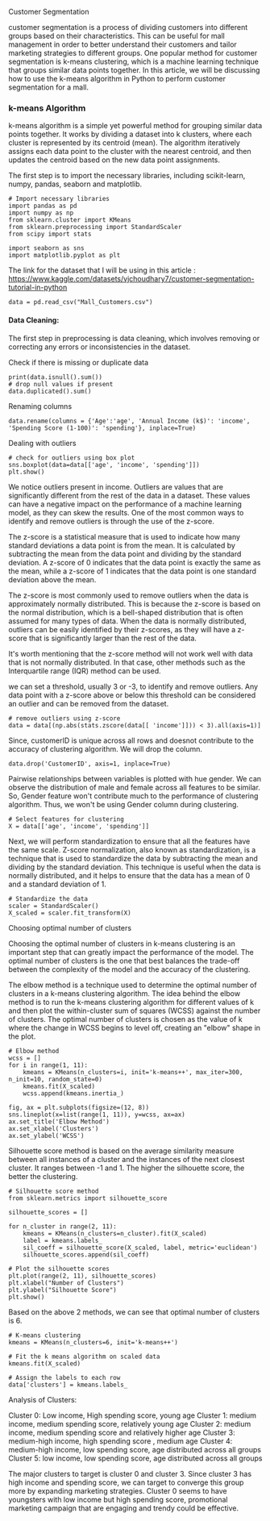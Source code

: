 Customer Segmentation

customer segmentation is a process of dividing customers into different groups based on their characteristics. This can be useful for mall management in order to better understand their customers and tailor marketing strategies to different groups. One popular method for customer segmentation is k-means clustering, which is a machine learning technique that groups similar data points together. In this article, we will be discussing how to use the k-means algorithm in Python to perform customer segmentation for a mall.

###  k-means Algorithm

k-means algorithm is a simple yet powerful method for grouping similar data points together. It works by dividing a dataset into k clusters, where each cluster is represented by its centroid (mean). The algorithm iteratively assigns each data point to the cluster with the nearest centroid, and then updates the centroid based on the new data point assignments.

The first step is to import the necessary libraries, including scikit-learn, numpy,  pandas, seaborn and matplotlib.

```
# Import necessary libraries
import pandas as pd
import numpy as np
from sklearn.cluster import KMeans
from sklearn.preprocessing import StandardScaler
from scipy import stats

import seaborn as sns
import matplotlib.pyplot as plt

```

The link for the dataset that I will be using in this article : https://www.kaggle.com/datasets/vjchoudhary7/customer-segmentation-tutorial-in-python

```
data = pd.read_csv("Mall_Customers.csv")

```

#### Data Cleaning:

The first step in preprocessing is data cleaning, which involves removing or correcting any errors or inconsistencies in the dataset. 

Check if there is missing or duplicate data

```
print(data.isnull().sum())
# drop null values if present
data.duplicated().sum()
```

Renaming columns

```
data.rename(columns = {'Age':'age', 'Annual Income (k$)': 'income', 'Spending Score (1-100)': 'spending'}, inplace=True)
```

Dealing with outliers

```
# check for outliers using box plot
sns.boxplot(data=data[['age', 'income', 'spending']])
plt.show()

```

We notice outliers present in income. Outliers are values that are significantly different from the rest of the data in a dataset. These values can have a negative impact on the performance of a machine learning model, as they can skew the results. One of the most common ways to identify and remove outliers is through the use of the z-score.

The z-score is a statistical measure that is used to indicate how many standard deviations a data point is from the mean. It is calculated by subtracting the mean from the data point and dividing by the standard deviation. A z-score of 0 indicates that the data point is exactly the same as the mean, while a z-score of 1 indicates that the data point is one standard deviation above the mean.

The z-score is most commonly used to remove outliers when the data is approximately normally distributed. This is because the z-score is based on the normal distribution, which is a bell-shaped distribution that is often assumed for many types of data. When the data is normally distributed, outliers can be easily identified by their z-scores, as they will have a z-score that is significantly larger than the rest of the data.

It's worth mentioning that the z-score method will not work well with data that is not normally distributed. In that case, other methods such as the Interquartile range (IQR) method can be used.

we can set a threshold, usually 3 or -3, to identify and remove outliers. Any data point with a z-score above or below this threshold can be considered an outlier and can be removed from the dataset.

```
# remove outliers using z-score
data = data[(np.abs(stats.zscore(data[[ 'income']])) < 3).all(axis=1)]
```


Since, customerID is unique across all rows and doesnot contribute to the accuracy of clustering algorithm. We will drop the column.

```
data.drop('CustomerID', axis=1, inplace=True)
```

Pairwise relationships between variables is plotted with hue gender. We can observe the distribution of male and female across all features to be similar. So, Gender feature won't contribute much to the performance of clustering algorithm. Thus, we won't be using Gender column during clustering.

```
# Select features for clustering
X = data[['age', 'income', 'spending']]

```


Next, we will perform standardization to ensure that all the features have the same scale. Z-score normalization, also known as standardization, is a technique that is used to standardize the data by subtracting the mean and dividing by the standard deviation. This technique is useful when the data is normally distributed, and it helps to ensure that the data has a mean of 0 and a standard deviation of 1.

```
# Standardize the data
scaler = StandardScaler()
X_scaled = scaler.fit_transform(X)
```

Choosing optimal number of clusters

Choosing the optimal number of clusters in k-means clustering is an important step that can greatly impact the performance of the model. The optimal number of clusters is the one that best balances the trade-off between the complexity of the model and the accuracy of the clustering.

The elbow method is a technique used to determine the optimal number of clusters in a k-means clustering algorithm. The idea behind the elbow method is to run the k-means clustering algorithm for different values of k and then plot the within-cluster sum of squares (WCSS) against the number of clusters. The optimal number of clusters is chosen as the value of k where the change in WCSS begins to level off, creating an "elbow" shape in the plot.

```
# Elbow method
wcss = []
for i in range(1, 11):
    kmeans = KMeans(n_clusters=i, init='k-means++', max_iter=300, n_init=10, random_state=0)
    kmeans.fit(X_scaled)
    wcss.append(kmeans.inertia_)

fig, ax = plt.subplots(figsize=(12, 8))
sns.lineplot(x=list(range(1, 11)), y=wcss, ax=ax)
ax.set_title('Elbow Method')
ax.set_xlabel('Clusters')
ax.set_ylabel('WCSS')

```
Silhouette score method is based on the average similarity measure between all instances of a cluster and the instances of the next closest cluster. It ranges between -1 and 1. The higher the silhouette score, the better the clustering.

```
# Silhouette score method
from sklearn.metrics import silhouette_score

silhouette_scores = []

for n_cluster in range(2, 11):
    kmeans = KMeans(n_clusters=n_cluster).fit(X_scaled)
    label = kmeans.labels_
    sil_coeff = silhouette_score(X_scaled, label, metric='euclidean')
    silhouette_scores.append(sil_coeff)

# Plot the silhouette scores
plt.plot(range(2, 11), silhouette_scores)
plt.xlabel("Number of Clusters")
plt.ylabel("Silhouette Score")
plt.show()
```
Based on the above 2 methods, we can see that optimal number of clusters is 6.

```
# K-means clustering
kmeans = KMeans(n_clusters=6, init='k-means++')

# Fit the k means algorithm on scaled data
kmeans.fit(X_scaled)

# Assign the labels to each row
data['clusters'] = kmeans.labels_
```

Analysis of Clusters:

Cluster 0: Low income, High spending score,  young age
Cluster 1: medium income, medium spending score, relatively young age
Cluster 2: medium income, medium spending score and relatively higher age
Cluster 3: medium-high income, high spending score , medium age
Cluster 4: medium-high income, low spending score, age distributed across all groups
Cluster 5: low income, low spending score, age distributed across all groups

The major clusters to target is cluster 0 and cluster 3. Since cluster 3 has high income and spending score, we can target to converge this group more by expanding marketing strategies. Cluster 0 seems to have youngsters with low income but high spending score, promotional marketing campaign that are engaging and trendy could be effective. 



